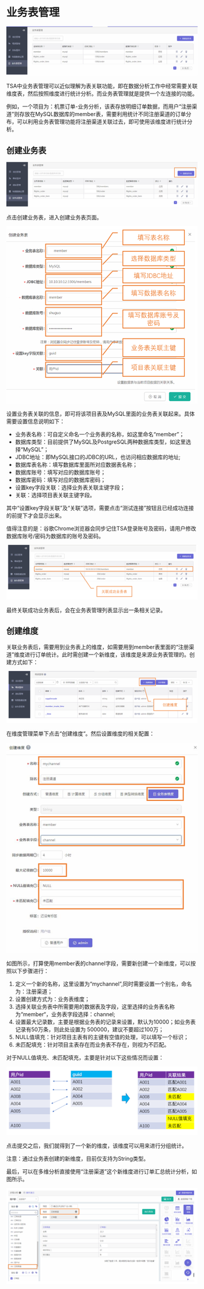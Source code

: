 # 业务表管理
![](/assets/business/1.png)

TSA中业务表管理可以近似理解为表关联功能，即在数据分析工作中经常需要关联维度表，然后按照维度进行统计分析。而业务表管理就是提供一个左连接的功能。



例如，一个项目为：机票订单-业务分析，该表存放明细订单数据，而用户“注册渠道”则存放在MySQL数据库的member表，需要利用统计不同注册渠道的订单分布，可以利用业务表管理功能将注册渠道关联过去，即可使用该维度进行统计分析。

## **创建业务表**
![](/assets/business/2.png)

点击创建业务表，进入创建业务表页面。


![](/assets/business/3.png)


设置业务表关联的信息，即可将该项目表及MySQL里面的业务表关联起来。具体需要设置信息说明如下：

* 业务表名称：可自定义命名一个业务表的名称，如这里命名“member”；
* 数据库类型：目前提供了MySQL及PostgreSQL两种数据库类型，如这里选择“MySQL”；
* JDBC地址：即MySQL接口的JDBC的URL，也访问相应数据库的地址;
* 数据库表名称：填写数据库里面所对应数据表名称；
* 数据库账号：填写对应的数据库账号；
* 数据库密码：填写对应的数据库密码；
* 设置key字段关联：选择业务表关联主键字段；
* 关联：选择项目表关联主键字段。


其中“设置key字段关联”及“关联”选项，需要点击“测试连接”按钮且已经成功连接的前提下才会显示出来。


值得注意的是：谷歌Chrome浏览器会同步记住TSA登录账号及密码，请用户修改数据库账号/密码为数据库的账号及密码。


![](/assets/business/4.png)

最终关联成功业务表后，会在业务表管理列表显示出一条相关记录。



## **创建维度**
关联业务表后，需要用到业务表上的维度，如需要用到member表里面的“注册渠道”维度进行订单统计。此时需创建一个新维度，该维度是来源业务表管理的。创建方式如下：

![](/assets/business/5.png)

在维度管理菜单下点击“创建维度“。然后设置维度的相关配置：

![](/assets/business/6.png)

如图所示，打算使用member表的channel字段，需要新创建一个新维度，可以按照以下步骤进行：
1. 定义一个新的名称，这里设置为“mychannel”,同时需要设置一个别名，命名为：注册渠道；
2. 设置创建方式为：业务表维度；
3. 选择关联业务表中所需要用的数据表及字段，这里选择的业务表名称为“member“，业务表字段选择：channel;
4. 设置最大记录数，主要是根据业务表的记录来设置，默认为10000；如业务表记录有50万条，则此处设置为 500000，建议不要超过100万；
5. NULL值填充：针对项目主表有的主键有空值的处理，可以填写一个标识；
6. 未匹配填充：针对项目主表存在而业务表不存在，则视为不匹配。

对于NULL值填充、未匹配填充，主要是针对以下这些情况而设置：

![](/assets/business/7.png)

点击提交之后，我们就得到了一个新的维度，该维度可以用来进行分组统计。

注意：通过业务表创建的新维度，目前仅支持为String类型。

最后，可以在多维分析直接使用“注册渠道”这个新维度进行订单汇总统计分析，如图所示。

![](/assets/business/8.png)







